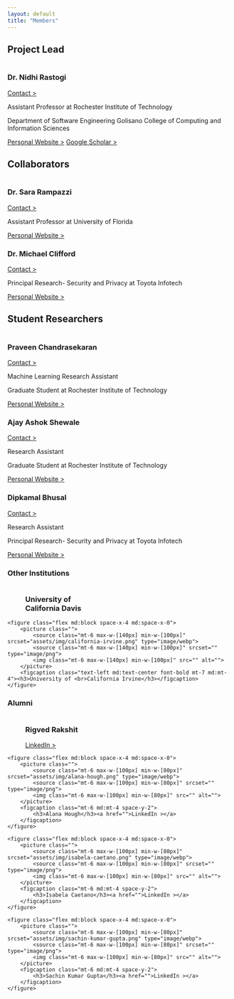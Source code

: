 ```yaml
---
layout: default
title: "Members"
---
```


<h2>Project Lead</h2>
<div class="mb-12 mt-6 flex items-start md:items-center space-x-8 space-y-0">
    <picture class="max-w-[140px] min-w-[100px]">
        <source srcset="assets/img/nidhi-rastogi.png" type="image/webp">
        <source srcset="" type="image/png">
        <img src="" alt="">
    </picture>
    <div class="w-full">
        <div class="flex justify-between">
            <h3 class="">Dr. Nidhi Rastogi</h3><a href="" class="block ml-auto whitespace-nowrap">Contact ></a>
        </div>
        <p class="font-bold">Assistant Professor at Rochester Institute of Technology</p>
        <p>Department of Software Engineering
            Golisano College of Computing and Information Sciences
        </p>
        <a class="block mt-4" href="">Personal Website ></a>
        <a href="" class="block">Google Scholar ></a>
    </div>
</div>

<h2>Collaborators</h2>
<div class="mb-12 mt-6 flex items-start md:items-center space-x-8 space-y-0">
    <picture class="max-w-[140px] min-w-[100px]">
        <source srcset="assets/img/sara-rampazzi.png" type="image/webp">
        <source srcset="" type="image/png">
        <img src="" alt="">
    </picture>
    <div class="w-full">
        <div class="flex justify-between">
            <h3 class="">Dr. Sara Rampazzi</h3><a href="" class="block whitespace-nowrap">Contact ></a>
        </div>
        <p class="font-bold">Assistant Professor at University of Florida</p>
        <a class="mt-4" href="">Personal Website ></a>
    </div>
</div>

<div class="mb-12 mt-6 flex items-start md:items-center space-x-8 space-y-0">
    <picture class="max-w-[140px] min-w-[100px]">
        <source srcset="assets/img/michael-clifford.png" type="image/webp">
        <source srcset="" type="image/png">
        <img src="" alt="">
    </picture>
    <div class="w-full">
        <div class="flex justify-between">
            <h3 class="">Dr. Michael Clifford</h3><a href="" class="block ml-auto whitespace-nowrap">Contact ></a>
        </div>
        <p class="font-bold">Principal Research- Security and Privacy at Toyota Infotech</p>
        <a class="mt-4" href="">Personal Website ></a>
    </div>
</div>

<h2>Student Researchers</h2>
<div class="mb-12 mt-6 flex items-start md:items-center space-x-8 space-y-0">
    <picture class="max-w-[140px] min-w-[100px]">
        <source srcset="assets/img/praveen-chandrasekaran.png" type="image/webp">
        <source srcset="" type="image/png">
        <img src="" alt="">
    </picture>
    <div class="w-full">
        <div class="flex justify-between">
            <h3 class="">Praveen Chandrasekaran</h3><a href="" class="block ml-auto whitespace-nowrap">Contact ></a>
        </div>
        <p class="font-bold">Machine Learning Research Assistant</p>
        <p>Graduate Student at Rochester Institute of Technology</p>
        <a class="mt-4" href="">Personal Website ></a>
    </div>
</div>

<div class="mb-12 mt-6 flex items-start md:items-center space-x-8 space-y-0">
    <picture class="max-w-[140px] min-w-[100px]">
        <source srcset="assets/img/ajay-ashok-shewale.png" type="image/webp">
        <source srcset="" type="image/png">
        <img src="" alt="">
    </picture>
    <div class="w-full">
        <div class="flex justify-between">
            <h3 class="">Ajay Ashok Shewale</h3><a href="" class="block ml-auto whitespace-nowrap">Contact ></a>
        </div>
        <p class="font-bold">Research Assistant</p>
        <p>Graduate Student at Rochester Institute of Technology</p>
        <a class="mt-4" href="">Personal Website ></a>
    </div>
</div>

<div class="mb-12 mt-6 flex items-start md:items-center space-x-8 space-y-0">
    <picture class="max-w-[140px] min-w-[100px]">
        <source srcset="assets/img/dipkamal-bhusal.png" type="image/webp">
        <source srcset="" type="image/png">
        <img src="" alt="">
    </picture>
    <div class="w-full">
        <div class="flex justify-between">
            <h3>Dipkamal Bhusal</h3><a href="" class="block ml-auto whitespace-nowrap">Contact ></a>
        </div>
        <p class="font-bold">Research Assistant</p>
        <p>Principal Research- Security and Privacy at Toyota Infotech</p>
        <a class="mt-4" href="">Personal Website ></a>
    </div>
</div>

<h3>Other Institutions</h3>
<div class="mb-12 md:flex justify-center space-x-reverse md:space-x-24">
    <figure class="flex md:block space-x-4 md:space-x-0">
        <picture class="">
            <source class="mt-6 max-w-[140px] min-w-[100px]" srcset="assets/img/california-davis.png" type="image/webp">
            <source class="mt-6 max-w-[140px] min-w-[100px]" srcset="" type="image/png">
            <img class="mt-6 max-w-[140px] min-w-[100px]" src="" alt="">
        </picture>
        <figcaption class="text-left md:text-center font-bold mt-7 md:mt-4"><h3>University of <br>California Davis</h3></figcaption>
    </figure>

    <figure class="flex md:block space-x-4 md:space-x-0">
        <picture class="">
            <source class="mt-6 max-w-[140px] min-w-[100px]" srcset="assets/img/california-irvine.png" type="image/webp">
            <source class="mt-6 max-w-[140px] min-w-[100px]" srcset="" type="image/png">
            <img class="mt-6 max-w-[140px] min-w-[100px]" src="" alt="">
        </picture>
        <figcaption class="text-left md:text-center font-bold mt-7 md:mt-4"><h3>University of <br>California Irvine</h3></figcaption>
    </figure>
</div>

<h3>Alumni</h3>
<div class="grid md:grid-flow-row md:grid-cols-2 lg:flex lg:space-x-8 lg:whitespace-nowrap">
    <figure class="flex md:block space-x-4 md:space-x-0">
        <picture>
            <source class="mt-6 max-w-[100px] min-w-[80px]" srcset="assets/img/rigved-rakshit.png" type="image/webp">
            <source class="mt-6 max-w-[100px] min-w-[80px]" srcset="" type="image/png">
            <img class="mt-6 max-w-[100px] min-w-[80px]" src="" alt="">
        </picture>
        <figcaption class="mt-6 md:mt-4 space-y-2">
            <h3>Rigved Rakshit</h3><a href="">LinkedIn ></a>
        </figcaption>
    </figure>

    <figure class="flex md:block space-x-4 md:space-x-0">
        <picture class="">
            <source class="mt-6 max-w-[100px] min-w-[80px]" srcset="assets/img/alana-hough.png" type="image/webp">
            <source class="mt-6 max-w-[100px] min-w-[80px]" srcset="" type="image/png">
            <img class="mt-6 max-w-[100px] min-w-[80px]" src="" alt="">
        </picture>
        <figcaption class="mt-6 md:mt-4 space-y-2">
            <h3>Alana Hough</h3><a href="">LinkedIn ></a>
        </figcaption>
    </figure>

    <figure class="flex md:block space-x-4 md:space-x-0">
        <picture class="">
            <source class="mt-6 max-w-[100px] min-w-[80px]" srcset="assets/img/isabela-caetano.png" type="image/webp">
            <source class="mt-6 max-w-[100px] min-w-[80px]" srcset="" type="image/png">
            <img class="mt-6 max-w-[100px] min-w-[80px]" src="" alt="">
        </picture>
        <figcaption class="mt-6 md:mt-4 space-y-2">
            <h3>Isabela Caetano</h3><a href="">LinkedIn ></a>
        </figcaption>
    </figure>

    <figure class="flex md:block space-x-4 md:space-x-0">
        <picture class="">
            <source class="mt-6 max-w-[100px] min-w-[80px]" srcset="assets/img/sachin-kumar-gupta.png" type="image/webp">
            <source class="mt-6 max-w-[100px] min-w-[80px]" srcset="" type="image/png">
            <img class="mt-6 max-w-[100px] min-w-[80px]" src="" alt="">
        </picture>
        <figcaption class="mt-6 md:mt-4 space-y-2">
            <h3>Sachin Kumar Gupta</h3><a href="">LinkedIn ></a>
        </figcaption>
    </figure>
</div>